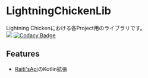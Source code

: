 # LightningChickenLib
Lightning Chickenにおける各Project用のライブラリです。  
[![](https://jitpack.io/v/LightningChicken/LightningChickenLib.svg)](https://jitpack.io/#LightningChicken/LightningChickenLib)
[![Codacy Badge](https://api.codacy.com/project/badge/Grade/5bd801a083df4a329f4b47cb0a666818)](https://www.codacy.com/app/toliner/LightningChickenLib?utm_source=github.com&amp;utm_medium=referral&amp;utm_content=LightningChicken/LightningChickenLib&amp;utm_campaign=Badge_Grade)  

## Features
- [Raiti'sApi](https://github.com/raiti-chan/Raiti-s-api)のKotlin拡張
